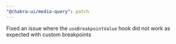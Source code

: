 ```yaml
---
"@chakra-ui/media-query": patch
---
```


Fixed an issue where the `useBreakpointValue` hook did not work as expected with
custom breakpoints
